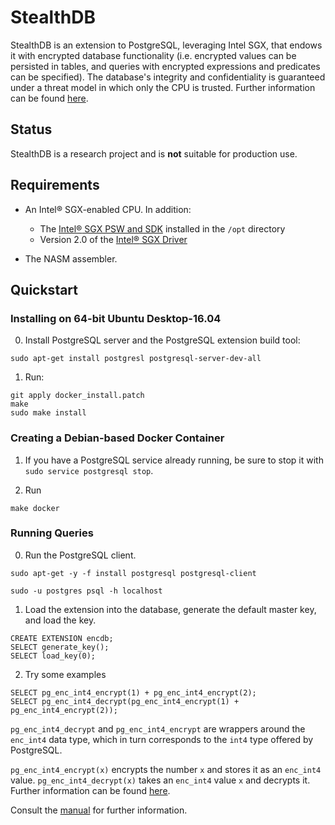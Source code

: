 StealthDB
=======================================================================

StealthDB is an extension to PostgreSQL, leveraging Intel SGX, that endows it with encrypted database functionality (i.e. encrypted values can be persisted in tables, and queries with encrypted expressions and predicates can be specified). The database's integrity and confidentiality is guaranteed under a threat model in which only the CPU is trusted. Further information can be found [here](https://arxiv.org/pdf/1711.02279.pdf).

## Status

StealthDB is a research project and is **not** suitable for production use.

## Requirements

* An Intel:registered: SGX-enabled CPU. In addition:
    * The [Intel:registered: SGX PSW and SDK](https://github.com/01org/linux-sgx#build-the-intelr-sgx-sdk-and-intelr-sgx-psw-package) installed in the `/opt` directory
    * Version 2.0 of the [Intel:registered: SGX Driver](https://github.com/01org/linux-sgx-driver#build-and-install-the-intelr-sgx-driver)

* The NASM assembler.

## Quickstart

### Installing on 64-bit Ubuntu Desktop-16.04

0. Install PostgreSQL server and the PostgreSQL extension build tool:

```
sudo apt-get install postgresl postgresql-server-dev-all
```

1. Run:

```
git apply docker_install.patch
make
sudo make install
```

### Creating a Debian-based Docker Container

1. If you have a PostgreSQL service already running, be sure to stop it with `sudo service postgresql stop`.

2. Run

```
make docker
```

### Running Queries

0. Run the PostgreSQL client.
```
sudo apt-get -y -f install postgresql postgresql-client

sudo -u postgres psql -h localhost
```

1. Load the extension into the database, generate the default master key, and load the key.

```
CREATE EXTENSION encdb;
SELECT generate_key();
SELECT load_key(0);
```

2. Try some examples

```
SELECT pg_enc_int4_encrypt(1) + pg_enc_int4_encrypt(2);
SELECT pg_enc_int4_decrypt(pg_enc_int4_encrypt(1) + pg_enc_int4_encrypt(2));
```

`pg_enc_int4_decrypt` and `pg_enc_int4_encrypt` are wrappers around the `enc_int4` data type, which in turn corresponds to the `int4` type offered by PostgreSQL.

`pg_enc_int4_encrypt(x)` encrypts the number `x` and stores it as an `enc_int4` value. `pg_enc_int4_decrypt(x)` takes an `enc_int4` value `x` and decrypts it. Further information can be found [here](https://github.com/cryptograph/stealthdb/blob/master/docs/user/README.md).

Consult the [manual](https://github.com/cryptograph/stealthdb/blob/master/docs/user/install.md) for further information.
